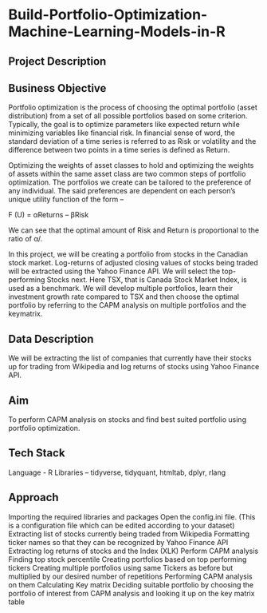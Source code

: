 # Build-Portfolio-Optimization-Machine-Learning-Models-in-R

## Project Description

## Business Objective

Portfolio optimization is the process of choosing the optimal portfolio (asset distribution) from a set of all possible portfolios based on some criterion. Typically, the goal is to optimize parameters like expected return while minimizing variables like financial risk. In financial sense of word, the standard deviation of a time series is referred to as Risk or volatility and the difference between two points in a time series is defined as Return.  

Optimizing the weights of asset classes to hold and optimizing the weights of assets within the same asset class are two common steps of portfolio optimization. The portfolios we create can be tailored to the preference of any individual. The said preferences are dependent on each person’s unique utility function of the form –

F (U) = αReturns – βRisk

We can see that the optimal amount of Risk and Return is proportional to the ratio of α/.

In this project, we will be creating a portfolio from stocks in the Canadian stock market. Log-returns of adjusted closing values of stocks being traded will be extracted using the Yahoo Finance API.  We will select the top-performing Stocks next. Here TSX, that is Canada Stock Market Index, is used as a benchmark. We will develop multiple portfolios, learn their investment growth rate compared to TSX and then choose the optimal portfolio by referring to the CAPM analysis on multiple portfolios and the keymatrix.

## Data Description

We will be extracting the list of companies that currently have their stocks up for trading from Wikipedia and log returns of stocks using Yahoo Finance API.

## Aim

To perform CAPM analysis on stocks and find best suited portfolio using portfolio optimization.

## Tech Stack

Language - R
Libraries – tidyverse, tidyquant, htmltab, dplyr, rlang
 

## Approach

Importing the required libraries and packages
Open the config.ini file. (This is a configuration file which can be edited according to your dataset)
Extracting list of stocks currently being traded from Wikipedia
Formatting ticker names so that they can be recognized by Yahoo Finance API
Extracting log returns of stocks and the Index (XLK)
Perform CAPM analysis
Finding top stock percentile
Creating portfolios based on top performing tickers
Creating multiple portfolios using same Tickers as before but multiplied by our desired number of repetitions
Performing CAPM analysis on them
Calculating Key matrix
Deciding suitable portfolio by choosing the portfolio of interest from CAPM analysis and looking it up on the key matrix table
